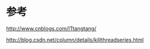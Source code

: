 


# 参考

http://www.cnblogs.com/ITtangtang/


http://blog.csdn.net/column/details/killthreadseries.html